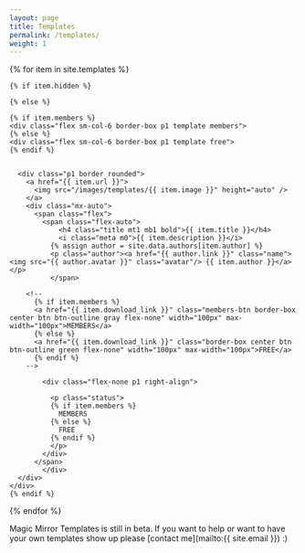 ```yaml
---
layout: page
title: Templates
permalink: /templates/
weight: 1
---
```


<div class="flex flex-wrap mxn2 templates">

  {% for item in site.templates %}

    {% if item.hidden %}

    {% else %}

    {% if item.members %}
    <div class="flex sm-col-6 border-box p1 template members">
    {% else %}
    <div class="flex sm-col-6 border-box p1 template free">
    {% endif %}


      <div class="p1 border rounded">
        <a href="{{ item.url }}">
          <img src="/images/templates/{{ item.image }}" height="auto" />
        </a>
        <div class="mx-auto">
          <span class="flex">
  	        <span class="flex-auto">
  		        <h4 class="title mt1 mb1 bold">{{ item.title }}</h4>
  		        <i class="meta m0">{{ item.description }}</i>
              {% assign author = site.data.authors[item.author] %}
              <p class="author"><a href="{{ author.link }}" class="name"><img src="{{ author.avatar }}" class="avatar"/> {{ item.author }}</a></p>
  		      </span>

        <!--
          {% if item.members %}
          <a href="{{ item.download_link }}" class="members-btn border-box center btn btn-outline gray flex-none" width="100px" max-width="100px">MEMBERS</a>
          {% else %}
          <a href="{{ item.download_link }}" class="border-box center btn btn-outline green flex-none" width="100px" max-width="100px">FREE</a>
          {% endif %}
        -->

            <div class="flex-none p1 right-align">

              <p class="status">
              {% if item.members %}
                MEMBERS
              {% else %}
                FREE
              {% endif %}
              </p>
            </div>
          </span>
    		</div>
      </div>
    </div>
    {% endif %}
  {% endfor %}


</div>
<div class="center wrapper mt4" markdown="1">

Magic Mirror Templates is still in beta. If you want to help or want to have your own templates show up please [contact me](mailto:{{ site.email }}) :)

</div>